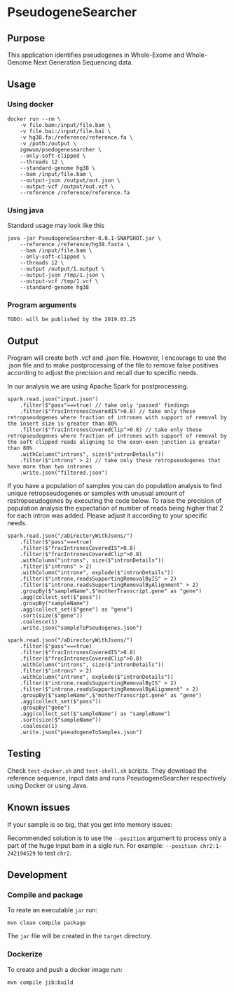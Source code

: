 # PseudogeneSearcher

## Purpose
This application identifies pseudogenes in Whole-Exome and Whole-Genome Next Generation Sequencing data.

## Usage
### Using docker

```
docker run --rm \
    -v file.bam:/input/file.bam \
    -v file.bai:/input/file.bai \
    -v hg38.fa:/reference/reference.fa \
    -v /path:/output \
    zgmwum/psedogenesearcher \
    --only-soft-clipped \
    --threads 12 \
    --standard-genome hg38 \
    --bam /input/file.bam \
    --output-json /output/out.json \
    --output-vcf /output/out.vcf \
    --reference /reference/reference.fa
```

### Using java
Standard usage may look like this
```
java -jar PseudogeneSearcher-0.0.1-SNAPSHOT.jar \
    --reference /reference/hg38.fasta \
    --bam /input/file.bam \
    --only-soft-clipped \
    --threads 12 \
    --output /output/1.output \
    --output-json /tmp/1.json \
    --output-vcf /tmp/1.vcf \
    --standard-genome hg38
```

### Program arguments
```TODO: will be published by the 2019.03.25```

## Output
Program will create both .vcf and .json file. However, I encourage to use the .json file and to make postprocessing of the file to remove
false positives according to adjust the precision and recall due to specific needs.

In our analysis we are using Apache Spark for postprocessing.

```
spark.read.json("input.json")
    .filter($"pass"===true) // take only 'passed' findings
    .filter($"fracIntronesCoveredIS">0.8) // take only these retropseudogenes where fraction of intrones with support of removal by the insert size is greater than 80%
    .filter($"fracIntronesCoveredClip">0.8) // take only these retropseudogenes where fraction of intrones with support of removal by the soft clipped reads aligning to the exon-exon junction is greater than 80%
    .withColumn("introns", size($"intronDetails"))
    .filter($"introns" > 2) // take only these retropseudogenes that have more than two intrones
    .write.json("filtered.json")
```

If you have a population of samples you can do population analysis to find unique retropseudogenes or samples with unusual amount of restropseudogenes by executing the code below. To raise the precision of population analysis the expectation of number of reads being higher that 2 for each intron was added. Please adjust it according to your specific needs.

```
spark.read.json("/aDirectoryWithJsons/")
    .filter($"pass"===true)
    .filter($"fracIntronesCoveredIS">0.8)
    .filter($"fracIntronesCoveredClip">0.8)
    .withColumn("introns", size($"intronDetails"))
    .filter($"introns" > 2)
    .withColumn("introne", explode($"intronDetails"))
    .filter($"introne.readsSupportingRemovalByIS" > 2)
    .filter($"introne.readsSupportingRemovalByAlignment" > 2)
    .groupBy($"sampleName",$"motherTranscript.gene" as "gene")
    .agg(collect_set($"pass"))
    .groupBy("sampleName")
    .agg(collect_set($"gene") as "gene")
    .sort(size($"gene"))
    .coalesce(1)
    .write.json("sampleToPseudogenes.json")
```


```
spark.read.json("/aDirectoryWithJsons/")
    .filter($"pass"===true)
    .filter($"fracIntronesCoveredIS">0.8)
    .filter($"fracIntronesCoveredClip">0.8)
    .withColumn("introns", size($"intronDetails"))
    .filter($"introns" > 2)
    .withColumn("introne", explode($"intronDetails"))
    .filter($"introne.readsSupportingRemovalByIS" > 2)
    .filter($"introne.readsSupportingRemovalByAlignment" > 2)
    .groupBy($"sampleName",$"motherTranscript.gene" as "gene")
    .agg(collect_set($"pass"))
    .groupBy("gene")
    .agg(collect_set($"sampleName") as "sampleName")
    .sort(size($"sampleName"))
    .coalesce(1)
    .write.json("pseudogeneToSamples.json")
```

## Testing
Check ```test-docker.sh``` and ```test-shell.sh``` scripts. They download the reference sequence, input data and runs PseudogeneSearcher respectively using Docker or using Java.

## Known issues
If your sample is so big, that you get into memory issues:

Recommended solution is to use the ```--position``` argument to process only a part of the huge input bam in a sigle run. For example: ```--position chr2:1-242194529``` to test ```chr2```.


## Development

### Compile and package
To reate an executable ```jar``` run:
```
mvn clean compile package
```
The ```jar``` file will be created in the ```target``` directory.

### Dockerize
To create and push a docker image run:
```
mvn compile jib:build
```
